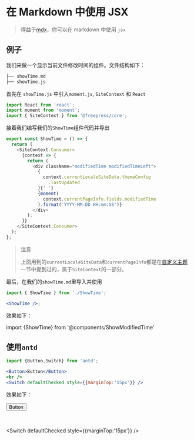 # 在 Markdown 中使用 JSX

> 得益于[mdx](https://github.com/mdx-js/mdx)，你可以在 markdown 中使用 `jsx`

## 例子

我们来做一个显示当前文件修改时间的组件。文件结构如下：

```bash
├── showTime.md
├── showTime.js
```

首先在 `showTime.js` 中引入`moment.js`, `SiteContext` 和 `React`

```js
import React from 'react';
import moment from 'moment';
import { SiteContext } from '@freepress/core';
```

接着我们编写我们的`ShowTime`组件代码并导出

```js
export const ShowTime = () => {
  return (
    <SiteContext.Consumer>
      {context => {
        return (
          <div className="modifiedTime modifiedTimeLeft">
            {
              context.currentLocaleSiteData.themeConfig
                .lastUpdated
            }{' '}
            {moment(
              context.currentPageInfo.fields.modifiedTime
            ).format('YYYY-MM-DD HH:mm:SS')}
          </div>
        );
      }}
    </SiteContext.Consumer>
  );
};
```

> 注意
>
> 上面用到的`currentLocaleSiteData`和`currentPageInfo`都是在[自定义主题](/zh/guide/theme)一节中提到过的，属于`SiteContext`的一部分。

最后，在我们的`showTime.md`里导入并使用

```jsx
import { ShowTime } from './ShowTime';

<ShowTime />;
```

效果如下：

import {ShowTime} from '@components/ShowModifiedTime'

<ShowTime />

## 使用`antd`

```jsx
import {Button,Switch} from 'antd';

<Button>Button</Button>
<br />
<Switch defaultChecked style={{marginTop:'15px'}} />
```

效果如下：

<Button>Button</Button>

<br />

<Switch defaultChecked style={{marginTop:'15px'}} />
